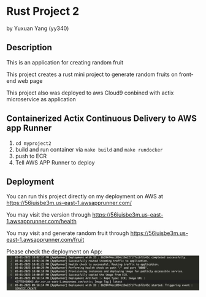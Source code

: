 # Rust Project 2
by Yuxuan Yang (yy340)

## Description
This is an application for creating random fruit

This project creates a rust mini project to generate random fruits on front-end web page

This project also was deployed to aws Cloud9 conbined with actix microservice as application

## Containerized Actix Continuous Delivery to AWS app Runner

1. `cd myproject2`
2. build and run container via `make build` and `make rundocker`
3. push to ECR
4. Tell AWS APP Runner to deploy 

## Deployment

You can run this project directly on my deployment on AWS at 
https://56iuisbe3m.us-east-1.awsapprunner.com/

You may visit the version through 
https://56iuisbe3m.us-east-1.awsapprunner.com/health

You may visit and generate random fruit through
https://56iuisbe3m.us-east-1.awsapprunner.com/fruit


Please check the deployment on App:
![](figure.png)